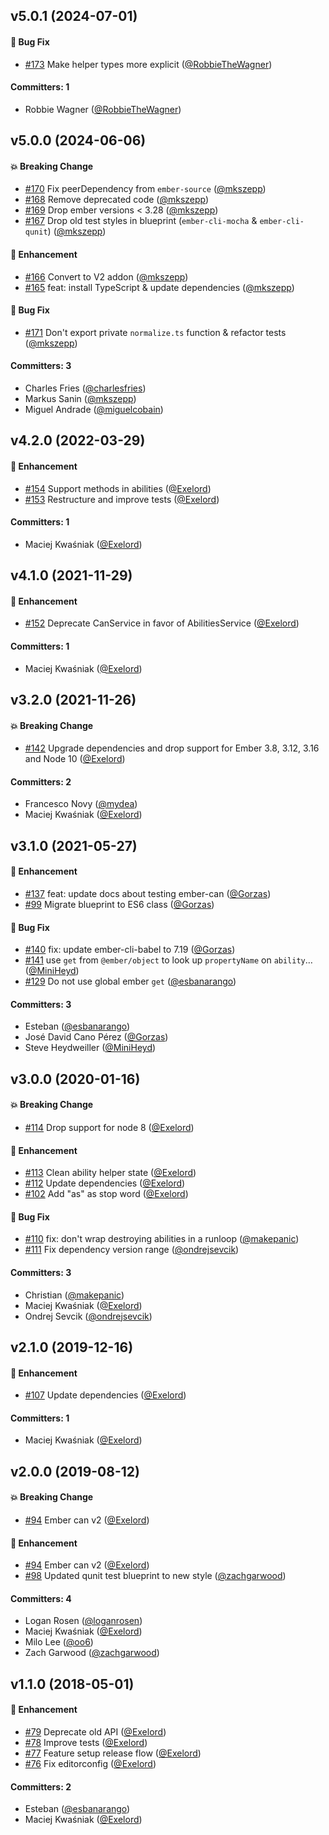 

## v5.0.1 (2024-07-01)

#### :bug: Bug Fix
* [#173](https://github.com/minutebase/ember-can/pull/173) Make helper types more explicit ([@RobbieTheWagner](https://github.com/RobbieTheWagner))

#### Committers: 1
- Robbie Wagner ([@RobbieTheWagner](https://github.com/RobbieTheWagner))

## v5.0.0 (2024-06-06)

#### :boom: Breaking Change
* [#170](https://github.com/minutebase/ember-can/pull/170) Fix peerDependency from `ember-source` ([@mkszepp](https://github.com/mkszepp))
* [#168](https://github.com/minutebase/ember-can/pull/168) Remove deprecated code ([@mkszepp](https://github.com/mkszepp))
* [#169](https://github.com/minutebase/ember-can/pull/169) Drop ember versions < 3.28 ([@mkszepp](https://github.com/mkszepp))
* [#167](https://github.com/minutebase/ember-can/pull/167) Drop old test styles in blueprint (`ember-cli-mocha` & `ember-cli-qunit`) ([@mkszepp](https://github.com/mkszepp))

#### :rocket: Enhancement
* [#166](https://github.com/minutebase/ember-can/pull/166) Convert to V2 addon ([@mkszepp](https://github.com/mkszepp))
* [#165](https://github.com/minutebase/ember-can/pull/165) feat: install TypeScript & update dependencies ([@mkszepp](https://github.com/mkszepp))

#### :bug: Bug Fix
* [#171](https://github.com/minutebase/ember-can/pull/171) Don't export private `normalize.ts` function & refactor tests ([@mkszepp](https://github.com/mkszepp))

#### Committers: 3
- Charles Fries ([@charlesfries](https://github.com/charlesfries))
- Markus Sanin ([@mkszepp](https://github.com/mkszepp))
- Miguel Andrade ([@miguelcobain](https://github.com/miguelcobain))


## v4.2.0 (2022-03-29)

#### :rocket: Enhancement
* [#154](https://github.com/minutebase/ember-can/pull/154) Support methods in abilities ([@Exelord](https://github.com/Exelord))
* [#153](https://github.com/minutebase/ember-can/pull/153) Restructure and improve tests ([@Exelord](https://github.com/Exelord))

#### Committers: 1
- Maciej Kwaśniak ([@Exelord](https://github.com/Exelord))


## v4.1.0 (2021-11-29)

#### :rocket: Enhancement
* [#152](https://github.com/minutebase/ember-can/pull/152) Deprecate CanService in favor of AbilitiesService ([@Exelord](https://github.com/Exelord))

#### Committers: 1
- Maciej Kwaśniak ([@Exelord](https://github.com/Exelord))


## v3.2.0 (2021-11-26)

#### :boom: Breaking Change
* [#142](https://github.com/minutebase/ember-can/pull/142) Upgrade dependencies and drop support for Ember 3.8, 3.12, 3.16 and Node 10 ([@Exelord](https://github.com/Exelord))

#### Committers: 2
- Francesco Novy ([@mydea](https://github.com/mydea))
- Maciej Kwaśniak ([@Exelord](https://github.com/Exelord))


## v3.1.0 (2021-05-27)

#### :rocket: Enhancement
* [#137](https://github.com/minutebase/ember-can/pull/137) feat: update docs about testing ember-can ([@Gorzas](https://github.com/Gorzas))
* [#99](https://github.com/minutebase/ember-can/pull/99) Migrate blueprint to ES6 class ([@Gorzas](https://github.com/Gorzas))

#### :bug: Bug Fix
* [#140](https://github.com/minutebase/ember-can/pull/140) fix: update ember-cli-babel to 7.19 ([@Gorzas](https://github.com/Gorzas))
* [#141](https://github.com/minutebase/ember-can/pull/141) use `get` from `@ember/object` to look up `propertyName` on `ability`… ([@MiniHeyd](https://github.com/MiniHeyd))
* [#129](https://github.com/minutebase/ember-can/pull/129) Do not use global ember `get` ([@esbanarango](https://github.com/esbanarango))

#### Committers: 3
- Esteban ([@esbanarango](https://github.com/esbanarango))
- José David Cano Pérez ([@Gorzas](https://github.com/Gorzas))
- Steve Heydweiller ([@MiniHeyd](https://github.com/MiniHeyd))


## v3.0.0 (2020-01-16)

#### :boom: Breaking Change
* [#114](https://github.com/minutebase/ember-can/pull/114) Drop support for node 8 ([@Exelord](https://github.com/Exelord))

#### :rocket: Enhancement
* [#113](https://github.com/minutebase/ember-can/pull/113) Clean ability helper state ([@Exelord](https://github.com/Exelord))
* [#112](https://github.com/minutebase/ember-can/pull/112) Update dependencies ([@Exelord](https://github.com/Exelord))
* [#102](https://github.com/minutebase/ember-can/pull/102) Add "as" as stop word ([@Exelord](https://github.com/Exelord))

#### :bug: Bug Fix
* [#110](https://github.com/minutebase/ember-can/pull/110) fix: don't wrap destroying abilities in a runloop ([@makepanic](https://github.com/makepanic))
* [#111](https://github.com/minutebase/ember-can/pull/111) Fix dependency version range ([@ondrejsevcik](https://github.com/ondrejsevcik))

#### Committers: 3
- Christian ([@makepanic](https://github.com/makepanic))
- Maciej Kwaśniak ([@Exelord](https://github.com/Exelord))
- Ondrej Sevcik ([@ondrejsevcik](https://github.com/ondrejsevcik))


## v2.1.0 (2019-12-16)

#### :rocket: Enhancement
* [#107](https://github.com/minutebase/ember-can/pull/107) Update dependencies ([@Exelord](https://github.com/Exelord))

#### Committers: 1
- Maciej Kwaśniak ([@Exelord](https://github.com/Exelord))


## v2.0.0 (2019-08-12)

#### :boom: Breaking Change
* [#94](https://github.com/minutebase/ember-can/pull/94) Ember can v2 ([@Exelord](https://github.com/Exelord))

#### :rocket: Enhancement
* [#94](https://github.com/minutebase/ember-can/pull/94) Ember can v2 ([@Exelord](https://github.com/Exelord))
* [#98](https://github.com/minutebase/ember-can/pull/98) Updated qunit test blueprint to new style ([@zachgarwood](https://github.com/zachgarwood))

#### Committers: 4
- Logan Rosen ([@loganrosen](https://github.com/loganrosen))
- Maciej Kwaśniak ([@Exelord](https://github.com/Exelord))
- Milo Lee ([@oo6](https://github.com/oo6))
- Zach Garwood ([@zachgarwood](https://github.com/zachgarwood))


## v1.1.0 (2018-05-01)

#### :rocket: Enhancement
* [#79](https://github.com/minutebase/ember-can/pull/79) Deprecate old API ([@Exelord](https://github.com/Exelord))
* [#78](https://github.com/minutebase/ember-can/pull/78) Improve tests ([@Exelord](https://github.com/Exelord))
* [#77](https://github.com/minutebase/ember-can/pull/77) Feature setup release flow ([@Exelord](https://github.com/Exelord))
* [#76](https://github.com/minutebase/ember-can/pull/76) Fix editorconfig ([@Exelord](https://github.com/Exelord))

#### Committers: 2
- Esteban ([@esbanarango](https://github.com/esbanarango))
- Maciej Kwaśniak ([@Exelord](https://github.com/Exelord))

